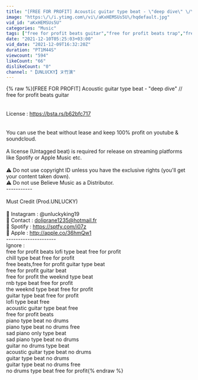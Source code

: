 ```yaml
---
title: "[FREE FOR PROFIT] Acoustic guitar type beat - \"deep dive\" \/\/ free for profit beats guitar"
image: "https:\/\/i.ytimg.com\/vi\/aKxHEMSUs5U\/hqdefault.jpg"
vid_id: "aKxHEMSUs5U"
categories: "Music"
tags: ["free for profit beats guitar","free for profit beats trap","free for profit beats lofi"]
date: "2021-12-10T05:25:03+03:00"
vid_date: "2021-12-09T16:32:20Z"
duration: "PT1M44S"
viewcount: "594"
likeCount: "66"
dislikeCount: "0"
channel: "【UNLUCKY】ヌ竹演"
---
```

{% raw %}[FREE FOR PROFIT] Acoustic guitar type beat - &quot;deep dive&quot; // free for profit beats guitar<br /><br /><br />License : <a rel="nofollow" target="blank" href="https://bsta.rs/b62bfc717">https://bsta.rs/b62bfc717</a><br /><br /><br />You can use the beat without lease and keep 100% profit on youtube &amp; soundcloud.<br /><br />A license (Untagged beat) is required for release on streaming platforms like Spotify or Apple Music etc.<br /><br />⚠️ Do not use copyright ID unless you have the exclusive rights (you'll get your content taken down).<br />⚠️ Do not use Believe Music as a Distributor.<br />-----------<br /><br />Must Credit (Prod.UNLUCKY)<br /><br />📸 Instagram : @unluckyking19<br />📧 Contact     : doliprane1235@hotmail.fr<br />🎵 Spotify       : <a rel="nofollow" target="blank" href="https://sptfy.com/i07z">https://sptfy.com/i07z</a><br />🎵 Apple         : <a rel="nofollow" target="blank" href="http://apple.co/36hmQw1">http://apple.co/36hmQw1</a><br />---------------------<br />Ignore : <br />free for profit beats lofi type beat free for profit<br />chill type beat free for profit<br />free beats,free for profit guitar type beat<br />free for profit guitar beat<br />free for profit the weeknd type beat<br />rnb type beat free for profit<br />the weeknd type beat free for profit<br />guitar type beat free for profit<br />lofi type beat free<br />acoustic guitar type beat free<br />free for profit beats<br />piano type beat no drums<br />piano type beat no drums free<br />sad piano only type beat<br />sad piano type beat no drums<br />guitar no drums type beat<br />acoustic guitar type beat no drums<br />guitar type beat no drums<br />guitar type beat no drums free<br />no drums type beat free for profit{% endraw %}
